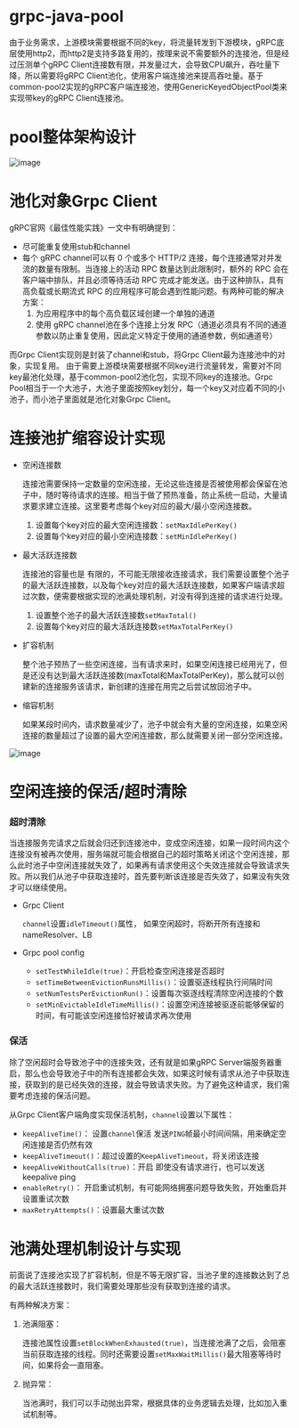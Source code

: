 # grpc-java-pool
由于业务需求，上游模块需要根据不同的key，将流量转发到下游模块，gRPC底层使用http2，而http2是支持多路复用的，按理来说不需要额外的连接池，但是经过压测单个gRPC Client连接数有限，并发量过大，会导致CPU飙升，吞吐量下降，所以需要将gRPC Client池化，使用客户端连接池来提高吞吐量。基于common-pool2实现的gRPC客户端连接池，使用GenericKeyedObjectPool类来实现带key的gRPC Client连接池。
# pool整体架构设计
![image](https://user-images.githubusercontent.com/52147760/178135372-9d353c18-bbdf-4095-b3c2-9ad33a35f238.png)
# 池化对象Grpc Client
gRPC官网《最佳性能实践》一文中有明确提到：
- 尽可能重复使用stub和channel
- 每个 gRPC channel可以有 0 个或多个 HTTP/2 连接，每个连接通常对并发流的数量有限制。当连接上的活动 RPC 数量达到此限制时，额外的 RPC 会在客户端中排队，并且必须等待活动 RPC 完成才能发送。由于这种排队，具有高负载或长期流式 RPC 的应用程序可能会遇到性能问题。有两种可能的解决方案：
  1. 为应用程序中的每个高负载区域创建一个单独的通道
  2. 使用 gRPC channel池在多个连接上分发 RPC（通道必须具有不同的通道参数以防止重复使用，因此定义特定于使用的通道参数，例如通道号）

而Grpc Client实现则是封装了channel和stub，将Grpc Client最为连接池中的对象，实现复用。
由于需要上游模块需要根据不同key进行流量转发，需要对不同key最池化处理，基于common-pool2池化包，实现不同key的连接池。Grpc Pool相当于一个大池子，大池子里面按照key划分，每一个key又对应着不同的小池子，而小池子里面就是池化对象Grpc Client。

# 连接池扩缩容设计实现

- 空闲连接数

  连接池需要保持一定数量的空闲连接，无论这些连接是否被使用都会保留在池子中，随时等待请求的连接。相当于做了预热准备，防止系统一启动，大量请求要求建立连接。这里要考虑每个key对应的最大/最小空闲连接数。

  1. 设置每个key对应的最大空闲连接数：`setMaxIdlePerKey()`
  2. 设置每个key对应的最小空闲连接数：`setMinIdlePerKey()`

- 最大活跃连接数

  连接池的容量也是 有限的，不可能无限接收连接请求，我们需要设置整个池子的最大活跃连接数，以及每个key对应的最大活跃连接数，如果客户端请求超过次数，便需要根据实现的池满处理机制，对没有得到连接的请求进行处理。

  1. 设置整个池子的最大活跃连接数`setMaxTotal()`
  2. 设置每个key对应的最大活跃连接数`setMaxTotalPerKey()`

- 扩容机制

  整个池子预热了一些空闲连接，当有请求来时，如果空闲连接已经用光了，但是还没有达到最大活跃连接数(maxTotal和MaxTotalPerKey)，那么就可以创建新的连接服务该请求，新创建的连接在用完之后尝试放回池子中。

- 缩容机制

  如果某段时间内，请求数量减少了，池子中就会有大量的空闲连接，如果空闲连接的数量超过了设置的最大空闲连接数，那么就需要关闭一部分空闲连接。

![image](https://user-images.githubusercontent.com/52147760/178142960-2a872e8c-964a-47b7-80f4-8f9559c3db9b.png)


# 空闲连接的保活/超时清除

### 超时清除

当连接服务完请求之后就会归还到连接池中，变成空闲连接，如果一段时间内这个连接没有被再次使用，服务端就可能会根据自己的超时策略关闭这个空闲连接，那么此时池子中空闲连接就失效了，如果再有请求使用这个失效连接就会导致请求失败。所以我们从池子中获取连接时，首先要判断该连接是否失效了，如果没有失效才可以继续使用。

- Grpc Client

  `channel`设置`idleTimeout()`属性， 如果空闲超时，将断开所有连接和nameResolver、LB

- Grpc pool config

  - `setTestWhileIdle(true)`：开启检查空闲连接是否超时
  - `setTimeBetweenEvictionRunsMillis()`：设置驱逐线程执行间隔时间
  - `setNumTestsPerEvictionRun()`：设置每次驱逐线程清除空闲连接的个数
  - `setMinEvictableIdleTimeMillis()`：设置空闲连接被驱逐前能够保留的时间，有可能该空闲连接恰好被请求再次使用

### 保活

除了空闲超时会导致池子中的连接失效，还有就是如果gRPC Server端服务器重启，那么也会导致池子中的所有连接都会失效，如果这时候有请求从池子中获取连接，获取到的是已经失效的连接，就会导致请求失败。为了避免这种请求，我们需要考虑连接的保活问题。

从Grpc Client客户端角度实现保活机制，`channel`设置以下属性：

- `keepAliveTime()`： 设置`channel`保活 发送`PING`帧最小时间间隔，用来确定空闲连接是否仍然有效
- `keepAliveTimeout()`：超过设置的`KeepAliveTimeout`，将关闭该连接
- `keepAliveWithoutCalls(true)`：开启  即使没有请求进行，也可以发送keepalive ping
- `enableRetry()`： 开启重试机制，有可能网络拥塞问题导致失败，开始重启并设置重试次数
- `maxRetryAttempts()`：设置最大重试次数

# 池满处理机制设计与实现

前面说了连接池实现了扩容机制，但是不等无限扩容，当池子里的连接数达到了总的最大活跃连接数时，我们需要处理那些没有获取到连接的请求。

有两种解决方案：

1. 池满阻塞：

   连接池属性设置`setBlockWhenExhausted(true)`，当连接池满了之后，会阻塞当前获取连接的线程。同时还需要设置`setMaxWaitMillis()`最大阻塞等待时间，如果将会一直阻塞。

2. 抛异常：

   当池满时，我们可以手动抛出异常，根据具体的业务逻辑去处理，比如加入重试机制等。

